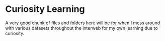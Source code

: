 # Curiosity Learning

A very good chunk of files and folders here will be for when I mess around with various datasets throughout the interweb for my own learning due to curiosity.

